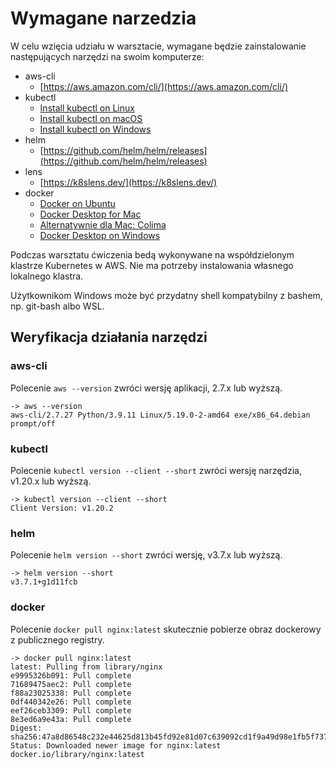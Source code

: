 # Wymagane narzedzia

W celu wzięcia udziału w warsztacie, wymagane będzie zainstalowanie następujących narzędzi na swoim komputerze:

-   aws-cli
    -   [https://aws.amazon.com/cli/](https://aws.amazon.com/cli/)
-   kubectl
    -   [Install kubectl on Linux](https://kubernetes.io/docs/tasks/tools/install-kubectl-linux)
    -   [Install kubectl on macOS](https://kubernetes.io/docs/tasks/tools/install-kubectl-macos)
    -   [Install kubectl on Windows](https://kubernetes.io/docs/tasks/tools/install-kubectl-windows)
-   helm
    -   [https://github.com/helm/helm/releases](https://github.com/helm/helm/releases)
-   lens
    -   [https://k8slens.dev/](https://k8slens.dev/)
-   docker
    -   [Docker on Ubuntu](https://docs.docker.com/engine/install/ubuntu/)
    -   [Docker Desktop for Mac](https://docs.docker.com/desktop/install/mac-install/)
    -   [Alternatywnie dla Mac: Colima](https://github.com/abiosoft/colima)
    -   [Docker Desktop on Windows](https://docs.docker.com/desktop/install/windows-install/)

Podczas warsztatu ćwiczenia bedą wykonywane na współdzielonym klastrze Kubernetes w AWS. Nie ma potrzeby instalowania własnego lokalnego klastra.

Użytkownikom Windows może być przydatny shell kompatybilny z bashem, np. git-bash albo WSL.

## Weryfikacja działania narzędzi

### aws-cli

Polecenie `aws --version` zwróci wersję aplikacji, 2.7.x lub wyższą.

```
-> aws --version
aws-cli/2.7.27 Python/3.9.11 Linux/5.19.0-2-amd64 exe/x86_64.debian prompt/off
```

### kubectl

Polecenie `kubectl version --client --short` zwróci wersję narzędzia, v1.20.x lub wyższą.
```
-> kubectl version --client --short
Client Version: v1.20.2
```

### helm

Polecenie `helm version --short` zwróci wersję, v3.7.x lub wyższą.
```
-> helm version --short
v3.7.1+g1d11fcb
```

### docker

Polecenie `docker pull nginx:latest` skutecznie pobierze obraz dockerowy z publicznego registry.
```
-> docker pull nginx:latest
latest: Pulling from library/nginx
e9995326b091: Pull complete 
71689475aec2: Pull complete 
f88a23025338: Pull complete 
0df440342e26: Pull complete 
eef26ceb3309: Pull complete 
8e3ed6a9e43a: Pull complete 
Digest: sha256:47a8d86548c232e44625d813b45fd92e81d07c639092cd1f9a49d98e1fb5f737
Status: Downloaded newer image for nginx:latest
docker.io/library/nginx:latest
```
